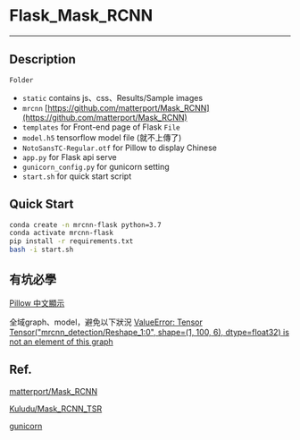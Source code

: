 # Flask_Mask_RCNN

***
## Description
`Folder`
* `static` contains js、css、Results/Sample images
* `mrcnn` [https://github.com/matterport/Mask_RCNN](https://github.com/matterport/Mask_RCNN)
* `templates` for Front-end page of Flask
`File`
* `model.h5` tensorflow model file (就不上傳了)
* `NotoSansTC-Regular.otf` for Pillow to display Chinese
* `app.py` for Flask api serve
* `gunicorn_config.py` for gunicorn setting
* `start.sh` for quick start script

## Quick Start
```bash
conda create -n mrcnn-flask python=3.7
conda activate mrcnn-flask
pip install -r requirements.txt
bash -i start.sh
```

## 有坑必學
[Pillow 中文顯示](https://pillow.readthedocs.io/en/stable/reference/ImageFont.html)

全域graph、model，避免以下狀況
[ValueError: Tensor Tensor("mrcnn_detection/Reshape_1:0", shape=(1, 100, 6), dtype=float32) is not an element of this graph](https://github.com/keras-team/keras/issues/2397#issuecomment-254919212)

## Ref.
[matterport/Mask_RCNN](https://github.com/matterport/Mask_RCNN)

[Kuludu/Mask_RCNN_TSR](https://github.com/Kuludu/Mask_RCNN_TSR)

[gunicorn](https://docs.gunicorn.org/en/stable/settings.html)
